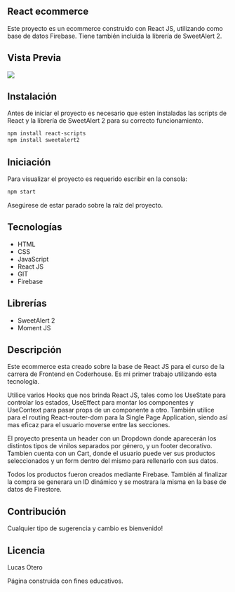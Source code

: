 ## React ecommerce

Este proyecto es un ecommerce construido con React JS, utilizando como base de datos Firebase. Tiene también incluida la librería de SweetAlert 2.

## Vista Previa
![](./src/images/gifPreview.gif.gif)

## Instalación 

Antes de iniciar el proyecto es necesario que esten instaladas las scripts de React y la librería de SweetAlert 2 para su correcto funcionamiento.

```bash
npm install react-scripts
npm install sweetalert2
```
## Iniciación
Para visualizar el proyecto es requerido escribir en la consola:
```bash
npm start
```
Asegúrese de estar parado sobre la raíz del proyecto.

## Tecnologías
* HTML
* CSS
* JavaScript
* React JS
* GIT
* Firebase

## Librerías
* SweetAlert 2
* Moment JS

## Descripción
Este ecommerce esta creado sobre la base de React JS para el curso de la carrera de Frontend en Coderhouse. Es mi primer trabajo utilizando esta tecnología.

Utilice varios Hooks que nos brinda React JS, tales como los UseState para controlar los estados, UseEffect para montar los componentes y UseContext para pasar props de un componente a otro. También utilice para el routing React-router-dom para la Single Page Application, siendo así mas eficaz para el usuario moverse entre las secciones.

El proyecto presenta un header con un Dropdown donde aparecerán los distintos tipos de vinilos separados por género, y un  footer decorativo. Tambien cuenta con un Cart, donde el usuario puede ver sus productos seleccionados y un form dentro del mismo para rellenarlo con sus datos.

Todos los productos fueron creados mediante Firebase. También al finalizar la compra se generara un ID dinámico y se mostrara la misma en la base de datos de Firestore.

## Contribución
Cualquier tipo de sugerencia y cambio es bienvenido!

## Licencia
Lucas Otero

Página construida con fines educativos. 